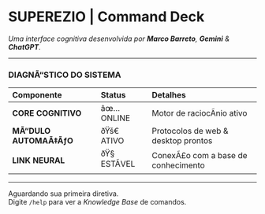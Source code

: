 ﻿# SUPEREZIO | Command Deck
*Uma interface cognitiva desenvolvida por **Marco Barreto**, **Gemini** & **ChatGPT**.*

---

### **DIAGNÃ“STICO DO SISTEMA**
<div class="diag-container">

| Componente          | Status                                         | Detalhes                                  |
| :--                 | :--                                            | :--                                       |
| **CORE COGNITIVO**  | <span class="status-online">âœ… ONLINE</span>   | Motor de raciocÃ­nio ativo                 |
| **MÃ“DULO AUTOMAÃ‡ÃƒO**| <span class="status-active">ðŸš€ ATIVO</span>    | Protocolos de web & desktop prontos       |
| **LINK NEURAL**     | <span class="status-stable">ðŸ§  ESTÃVEL</span>  | ConexÃ£o com a base de conhecimento        |

</div>

---

Aguardando sua primeira diretiva.  
Digite `/help` para ver a *Knowledge Base* de comandos.
